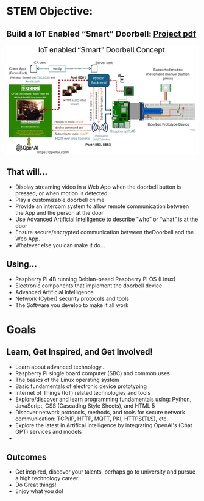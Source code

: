 # STEM Objective:  
## Build a IoT Enabled “Smart” Doorbell: <a href="./docs/RingandRun-Final.pdf"> Project pdf </a>

<div><img src="./smartdoorbell.png" /></div>

## That will...
- Display streaming video in a Web App when the doorbell button is pressed, or when motion is detected
- Play a customizable doorbell chime
- Provide an intercom system to allow remote communication between the App and the person at the door
- Use Advanced Artificial Intelligence to describe ”who” or “what” is at the door
- Ensure secure/encrypted communication between theDoorbell and the Web App.
- Whatever else you can make it do…
## Using...
- Raspberry Pi 4B running Debian-based Raspberry PI OS (Linux) 
- Electronic components that implement the doorbell device 
- Advanced Artificial Intelligence
- Network (Cyber) security protocols and tools
- The Software you develop to make it all work

# Goals 
## Learn, Get Inspired, and Get Involved!
- Learn about advanced technology…
- Raspberry Pi single board computer (SBC) and common uses
- The basics of the Linux operating system
- Basic fundamentals of electronic device prototyping
- Internet of Things (IoT) related technologies and tools 
- Explore/discover and learn programming fundamentals using: Python, JavaScript, CSS (Cascading Style Sheets), and HTML 5
- Discover network protocols, methods, and tools for secure network communication: TCP/IP, HTTP, MQTT, PKI, HTTPS(TLS), etc.
- Explore the latest in Artifical Intelligence by integrating OpenAI's (Chat GPT) services and models
- 
 ## Outcomes
- Get inspired, discover your talents, perhaps go to university and pursue a high technology career.
- Do Great things!
- Enjoy what you do!

 

